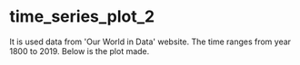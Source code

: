 # time_series_plot_2
It is used data from 'Our World in Data' website. The time ranges from year 1800 to 2019. Below is the plot made.

